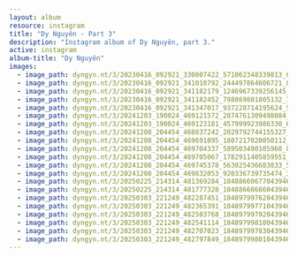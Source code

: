 ```yaml
---
layout: album
resource: instagram
title: "Dy Nguyên - Part 3"
description: "Instagram album of Dy Nguyên, part 3."
active: instagram
album-title: "Dy Nguyên"
images:
  - image_path: dyngyn.nt/3/20230416_092921_330007422_571062348339813_6252361284827574522_n.jpg
  - image_path: dyngyn.nt/3/20230416_092921_341010792_244497864606721_8452568031985350865_n.jpg
  - image_path: dyngyn.nt/3/20230416_092921_341182179_1246967339256145_1857767580462227542_n.jpg
  - image_path: dyngyn.nt/3/20230416_092921_341182452_798869801805132_7931893581540253042_n.jpg
  - image_path: dyngyn.nt/3/20230416_092921_341347017_937228714195624_5268134670699329784_n.jpg
  - image_path: dyngyn.nt/3/20241203_190024_469121572_2874761309498084_5952068137315958127_n.jpg
  - image_path: dyngyn.nt/3/20241203_190024_469123181_457999923986330_6304557603563918022_n.jpg
  - image_path: dyngyn.nt/3/20241208_204454_468837242_2029792744155327_6640681409595214982_n.jpg
  - image_path: dyngyn.nt/3/20241208_204454_469691895_1807217020050112_5992056145281869466_n.jpg
  - image_path: dyngyn.nt/3/20241208_204454_469704337_589503490105960_8973629165598360350_n.jpg
  - image_path: dyngyn.nt/3/20241208_204454_469705067_1782911405859551_6959782911125748574_n.jpg
  - image_path: dyngyn.nt/3/20241208_204454_469745378_563025436683833_5929709369703227270_n.jpg
  - image_path: dyngyn.nt/3/20241208_204454_469832053_920336739735474_32707582345953804_n.jpg
  - image_path: dyngyn.nt/3/20250225_214314_481369284_18488660677043946_9184259408915867528_n.jpg
  - image_path: dyngyn.nt/3/20250225_214314_481777328_18488660686043946_4138391254055350809_n.jpg
  - image_path: dyngyn.nt/3/20250303_221249_482287451_18489799762043946_1811020779837033992_n.jpg
  - image_path: dyngyn.nt/3/20250303_221249_482365391_18489799771043946_1316641133942432614_n.jpg
  - image_path: dyngyn.nt/3/20250303_221249_482503768_18489799792043946_1280340681472674342_n.jpg
  - image_path: dyngyn.nt/3/20250303_221249_482541114_18489799810043946_2271662468856325578_n.jpg
  - image_path: dyngyn.nt/3/20250303_221249_482707023_18489799783043946_8660375915964496476_n.jpg
  - image_path: dyngyn.nt/3/20250303_221249_482797849_18489799801043946_8306006964304919746_n.jpg
---
```

